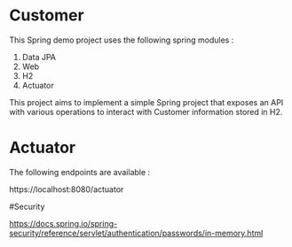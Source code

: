# Customer
This Spring demo project uses the following spring modules :
1. Data JPA
2. Web
3. H2
4. Actuator

This project aims to implement a simple Spring project that exposes an API with various operations to interact with Customer information stored in H2.

# Actuator 
The following endpoints are available :

https://localhost:8080/actuator

#Security

https://docs.spring.io/spring-security/reference/servlet/authentication/passwords/in-memory.html
